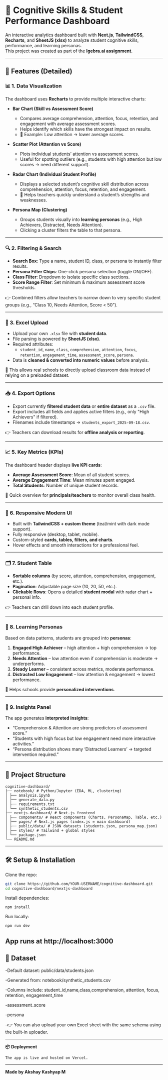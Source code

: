 # 🧠 Cognitive Skills & Student Performance Dashboard

An interactive analytics dashboard built with **Next.js**, **TailwindCSS**, **Recharts**, and **SheetJS (xlsx)** to analyze student cognitive skills, performance, and learning personas.  
This project was created as part of the **Igebra.ai assignment**.

---

## 🚀 Features (Detailed)

### 📊 1. Data Visualization
The dashboard uses **Recharts** to provide multiple interactive charts:
- **Bar Chart (Skill vs Assessment Score)**  
  - Compares average comprehension, attention, focus, retention, and engagement with average assessment scores.  
  - Helps identify which skills have the strongest impact on results.  
  - 📌 Example: Low attention → lower average scores.

- **Scatter Plot (Attention vs Score)**  
  - Plots individual students’ attention vs assessment scores.  
  - Useful for spotting outliers (e.g., students with high attention but low scores → need different support).

- **Radar Chart (Individual Student Profile)**  
  - Displays a selected student’s cognitive skill distribution across comprehension, attention, focus, retention, and engagement.  
  - 📌 Helps teachers quickly understand a student’s strengths and weaknesses.

- **Persona Map (Clustering)**  
  - Groups students visually into **learning personas** (e.g., High Achievers, Distracted, Needs Attention).  
  - Clicking a cluster filters the table to that persona.

---

### 🔍 2. Filtering & Search
- **Search Box**: Type a name, student ID, class, or persona to instantly filter results.  
- **Persona Filter Chips**: One-click persona selection (toggle ON/OFF).  
- **Class Filter**: Dropdown to isolate specific class sections.  
- **Score Range Filter**: Set minimum & maximum assessment score thresholds.  

👉 Combined filters allow teachers to narrow down to very specific student groups (e.g., “Class 10, Needs Attention, Score < 50”).

---

### 📑 3. Excel Upload
- Upload your own `.xlsx` file with **student data**.  
- File parsing is powered by **SheetJS (xlsx)**.  
- Required attributes:  
  - `student_id`, `name`, `class`, `comprehension`, `attention`, `focus`,  
    `retention`, `engagement_time`, `assessment_score`, `persona`.  
- Data is **cleaned & converted into numeric values** before analysis.  

📌 This allows real schools to directly upload classroom data instead of relying on a preloaded dataset.

---

### 📥 4. Export Options
- Export currently **filtered student data** or **entire dataset** as a `.csv` file.  
- Export includes all fields and applies active filters (e.g., only "High Achievers" if filtered).  
- Filenames include timestamps → `students_export_2025-09-18.csv`.  

👉 Teachers can download results for **offline analysis or reporting**.

---

### 📈 5. Key Metrics (KPIs)
The dashboard header displays **live KPI cards**:
- **Average Assessment Score**: Mean of all student scores.  
- **Average Engagement Time**: Mean minutes spent engaged.  
- **Total Students**: Number of unique student records.  

📌 Quick overview for **principals/teachers** to monitor overall class health.

---

### 📱 6. Responsive Modern UI
- Built with **TailwindCSS + custom theme** (teal/mint with dark mode support).  
- Fully responsive (desktop, tablet, mobile).  
- Custom-styled **cards, tables, filters, and charts**.  
- Hover effects and smooth interactions for a professional feel.

---

### 🗂️ 7. Student Table
- **Sortable columns** (by score, attention, comprehension, engagement, etc.).  
- **Pagination**: Adjustable page size (10, 20, 50, etc.).  
- **Clickable Rows**: Opens a detailed **student modal** with radar chart + personal info.  

👉 Teachers can drill down into each student profile.

---

### 🧠 8. Learning Personas
Based on data patterns, students are grouped into **personas**:
1. **Engaged High Achiever** – high attention + high comprehension → top performance.  
2. **Needs Attention** – low attention even if comprehension is moderate → underperforms.  
3. **Steady Learner** – consistent across metrics, moderate performance.  
4. **Distracted Low Engagement** – low attention & engagement → lowest performance.  

📌 Helps schools provide **personalized interventions**.

---

### 🔮 9. Insights Panel
The app generates **interpreted insights**:
- “Comprehension & Attention are strong predictors of assessment score.”  
- “Students with high focus but low engagement need more interactive activities.”  
- “Persona distribution shows many ‘Distracted Learners’ → targeted intervention required.”  

---

## 📂 Project Structure
```
cognitive-dashboard/
├── notebook/ # Python/Jupyter (EDA, ML, clustering)
│ ├── analysis.ipynb
│ ├── generate_data.py
│ ├── requirements.txt
│ └── synthetic_students.csv
├── nextjs-dashboard/ # Next.js frontend
│ ├── components/ # React components (Charts, PersonaMap, Table, etc.)
│ ├── pages/ # Next.js pages (index.js = main dashboard)
│ ├── public/data/ # JSON datasets (students.json, persona_map.json)
│ ├── styles/ # Tailwind + global styles
│ └── package.json
└── README.md
```

---

## 🛠️ Setup & Installation

Clone the repo:

```bash
git clone https://github.com/YOUR-USERNAME/cognitive-dashboard.git
cd cognitive-dashboard/nextjs-dashboard
```
Install dependencies:
```
npm install
```
Run locally:
```
npm run dev
```
App runs at http://localhost:3000
---

## 📂 Dataset
-Default dataset: public/data/students.json

-Generated from: notebook/synthetic_students.csv

-Columns include:  student_id,name,class,comprehension, attention, focus, retention, engagement_time
                 
-assessment_score

-persona

-👉 You can also upload your own Excel sheet with the same schema using the built-in uploader.

---

 **📦 Deployment**

   ```
   The app is live and hosted on Vercel.

   ```
---

**Made by Akshay Kashyap M**
